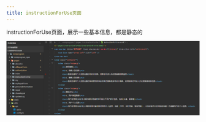 ```yaml
---
title: instructionForUse页面
---
```

instructionForUse页面，展示一些基本信息，都是静态的

![image-20230524023947083](img/image-20230524023947083.png)